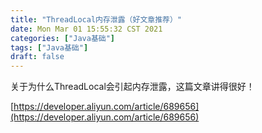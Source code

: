 ```yaml
---
title: "ThreadLocal内存泄露（好文章推荐）"
date: Mon Mar 01 15:55:32 CST 2021
categories: ["Java基础"]
tags: ["Java基础"]
draft: false
---
```


关于为什么ThreadLocal会引起内存泄露，这篇文章讲得很好！

[https://developer.aliyun.com/article/689656](https://developer.aliyun.com/article/689656)
